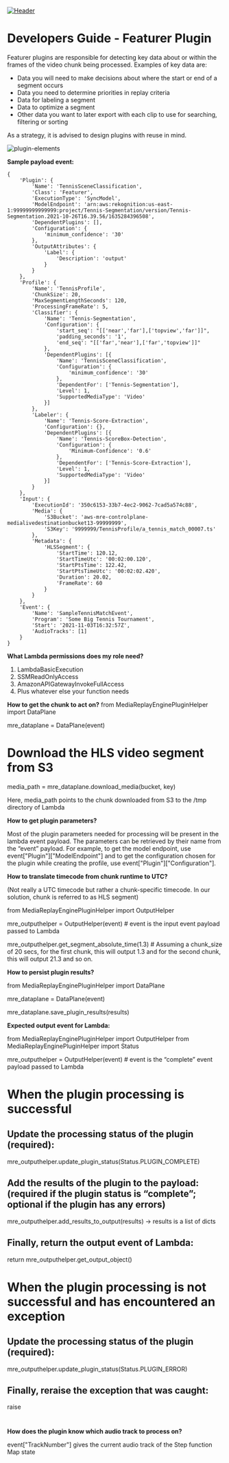 [![Header](../assets/images/mre-header-1.png)](../../MRE-Developer-Guide.md)

# Developers Guide - Featurer Plugin

Featurer plugins are responsible for detecting key data about or within the frames of the video chunk being processed. Examples of key data are:
- Data you will need to make decisions about where the start or end of a segment occurs
- Data you need to determine priorities in replay criteria
- Data for labeling a segment
- Data to optimize a segment
- Other data you want to later export with each clip to use for searching, filtering or sorting

As a strategy, it is advised to design plugins with reuse in mind.

![plugin-elements](../assets/images/devguide-plugin-elements.png)

**Sample payload event:**

```
{
	'Plugin': {
		'Name': 'TennisSceneClassification',
		'Class': 'Featurer',
		'ExecutionType': 'SyncModel',
		'ModelEndpoint': 'arn:aws:rekognition:us-east-1:99999999999999:project/Tennis-Segmentation/version/Tennis-Segmentation.2021-10-26T16.39.56/1635284396508',
		'DependentPlugins': [],
		'Configuration': {
			'minimum_confidence': '30'
		},
		'OutputAttributes': {
			'Label': {
				'Description': 'output'
			}
		}
	},
	'Profile': {
		'Name': 'TennisProfile',
		'ChunkSize': 20,
		'MaxSegmentLengthSeconds': 120,
		'ProcessingFrameRate': 5,
		'Classifier': {
			'Name': 'Tennis-Segmentation',
			'Configuration': {
				'start_seq': "[['near','far'],['topview','far']]",
				'padding_seconds': '1',
				'end_seq': "[['far','near'],['far','topview']]"
			},
			'DependentPlugins': [{
				'Name': 'TennisSceneClassification',
				'Configuration': {
					'minimum_confidence': '30'
				},
				'DependentFor': ['Tennis-Segmentation'],
				'Level': 1,
				'SupportedMediaType': 'Video'
			}]
		},
		'Labeler': {
			'Name': 'Tennis-Score-Extraction',
			'Configuration': {},
			'DependentPlugins': [{
				'Name': 'Tennis-ScoreBox-Detection',
				'Configuration': {
					'Minimum-Confidence': '0.6'
				},
				'DependentFor': ['Tennis-Score-Extraction'],
				'Level': 1,
				'SupportedMediaType': 'Video'
			}]
		}
	},
	'Input': {
		'ExecutionId': '350c6153-33b7-4ec2-9062-7cad5a574c88',
		'Media': {
			'S3Bucket': 'aws-mre-controlplane-medialivedestinationbucket13-99999999',
			'S3Key': '9999999/TennisProfile/a_tennis_match_00007.ts'
		},
		'Metadata': {
			'HLSSegment': {
				'StartTime': 120.12,
				'StartTimeUtc': '00:02:00.120',
				'StartPtsTime': 122.42,
				'StartPtsTimeUtc': '00:02:02.420',
				'Duration': 20.02,
				'FrameRate': 60
			}
		}
	},
	'Event': {
		'Name': 'SampleTennisMatchEvent',
		'Program': 'Some Big Tennis Tournament',
		'Start': '2021-11-03T16:32:57Z',
		'AudioTracks': [1]
	}
}
```


**What Lambda permissions does my role need?**

1. LambdaBasicExecution
2. SSMReadOnlyAccess
3. AmazonAPIGatewayInvokeFullAccess
4. Plus whatever else your function needs


**How to get the chunk to act on?**
from MediaReplayEnginePluginHelper import DataPlane

mre_dataplane = DataPlane(event)

# Download the HLS video segment from S3
media_path = mre_dataplane.download_media(bucket, key)

Here, media_path points to the chunk downloaded from S3 to the /tmp directory of Lambda

**How to get plugin parameters?**

Most of the plugin parameters needed for processing will be present in the lambda event payload. The parameters can be retrieved by their name from the “event” payload. For example, to get the model endpoint, use event["Plugin"]["ModelEndpoint"] and to get the configuration chosen for the plugin while creating the profile, use event["Plugin"]["Configuration"].


**How to translate timecode from chunk runtime to UTC?**

(Not really a UTC timecode but rather a chunk-specific timecode. In our solution, chunk is referred to as HLS segment)

from MediaReplayEnginePluginHelper import OutputHelper

mre_outputhelper = OutputHelper(event) # event is the input event payload passed to Lambda

mre_outputhelper.get_segment_absolute_time(1.3) # Assuming a chunk_size of 20 secs, for the first chunk, this will output 1.3 and for the second chunk, this will output 21.3 and so on.


**How to persist plugin results?**

from MediaReplayEnginePluginHelper import DataPlane

mre_dataplane = DataPlane(event)

mre_dataplane.save_plugin_results(results)


**Expected output event for Lambda:**

from MediaReplayEnginePluginHelper import OutputHelper
from MediaReplayEnginePluginHelper import Status

mre_outputhelper = OutputHelper(event) # event is the “complete” event payload passed to Lambda

# When the plugin processing is successful
## Update the processing status of the plugin (required):
mre_outputhelper.update_plugin_status(Status.PLUGIN_COMPLETE)

## Add the results of the plugin to the payload: (required if the plugin status is “complete”; optional if the plugin has any errors)
mre_outputhelper.add_results_to_output(results) → results is a list of dicts

## Finally, return the output event of Lambda:
return mre_outputhelper.get_output_object()

# When the plugin processing is not successful and has encountered an exception
## Update the processing status of the plugin (required):
mre_outputhelper.update_plugin_status(Status.PLUGIN_ERROR)

## Finally, reraise the exception that was caught:
raise

#

**How does the plugin know which audio track to process on?**

event["TrackNumber"] gives the current audio track of the Step function Map state
